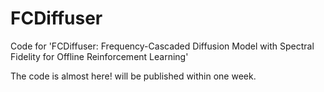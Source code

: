 # FCDiffuser
Code for 'FCDiffuser: Frequency-Cascaded Diffusion Model with Spectral Fidelity for Offline Reinforcement Learning'

The code is almost here! will be published within one week.
